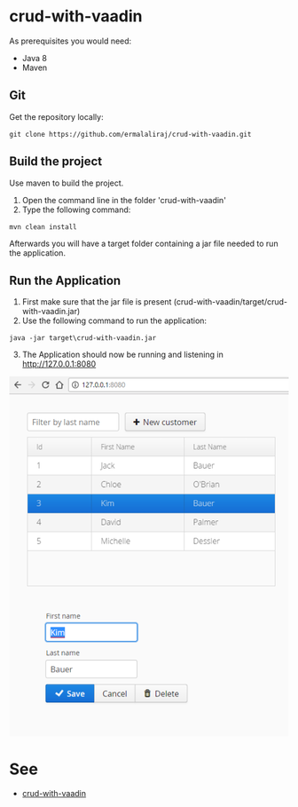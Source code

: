 # crud-with-vaadin

As prerequisites you would need:
- Java 8 
- Maven

## Git

Get the repository locally:

```
git clone https://github.com/ermalaliraj/crud-with-vaadin.git
```

## Build the project

Use maven to build the project.

1. Open the command line in the folder 'crud-with-vaadin'
2. Type the following command:

```
mvn clean install
```
Afterwards you will have a target folder containing a jar file needed to run the application.
 
## Run the Application

1. First make sure that the jar file is present (crud-with-vaadin/target/crud-with-vaadin.jar)
2. Use the following command to run the application:
```
java -jar target\crud-with-vaadin.jar
```
3. The Application should now be running and listening in http://127.0.0.1:8080 

![app](./doc/homepage.png)
 

# See
* [crud-with-vaadin](https://spring.io/guides/gs/crud-with-vaadin/)
 
 